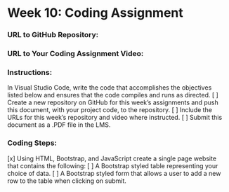 # Week 10: Coding Assignment

### URL to GitHub Repository:

### URL to Your Coding Assignment Video:

### Instructions:
In Visual Studio Code, write the code that accomplishes the objectives listed below and ensures that the code compiles and runs as directed. 
[ ] Create a new repository on GitHub for this week’s assignments and push this document, with your project code, to the repository.
[ ] Include the URLs for this week’s repository and video where instructed.
[ ] Submit this document as a .PDF file in the LMS.

### Coding Steps:
[x] Using HTML, Bootstrap, and JavaScript create a single page website that contains the following:
[ ] A Bootstrap styled table representing your choice of data.
[ ] A Bootstrap styled form that allows a user to add a new row to the table when clicking on submit.